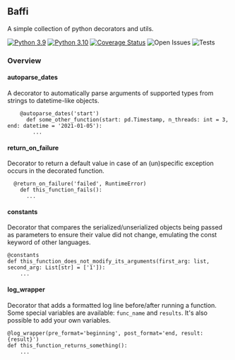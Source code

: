 ## Baffi

A simple collection of python decorators and utils.

[![Python 3.9](https://img.shields.io/badge/python-3.9-blue.svg)](https://www.python.org/downloads/release/python-360/)
[![Python 3.10](https://img.shields.io/badge/python-3.10-blue.svg)](https://www.python.org/downloads/release/python-3100/)
[![Coverage Status](https://coveralls.io/repos/github/MarcDuQuesne/baffi/badge.svg)](https://coveralls.io/github/MarcDuQuesne/baffi)
![Open Issues](https://img.shields.io/github/issues-raw/MarcDuQuesne/baffi)
![Tests](https://github.com/MarcDuQuesne/baffi/actions/workflows/python-package.yml/badge.svg)

### Overview

#### autoparse_dates
A decorator to automatically parse arguments of supported types from strings to datetime-like objects.
```
    @autoparse_dates('start')
      def some_other_function(start: pd.Timestamp, n_threads: int = 3, end: datetime = '2021-01-05'):
        ...
```

#### return_on_failure
Decorator to return a default value in case of an (un)specific exception occurs in the decorated function.

```
  @return_on_failure('failed', RuntimeError)
    def this_function_fails():
      ...
```

#### constants
Decorator that compares the serialized/unserialized objects being passed as parameters to ensure their value did not change, emulating the const keyword of other languages.

```
@constants
def this_function_does_not_modify_its_arguments(first_arg: list, second_arg: List[str] = ['1']):
    ...
```

#### log_wrapper
Decorator that adds a formatted log line before/after running a function.
Some special variables are available: `func_name` and `results`.
It's also possible to add your own variables.

```
@log_wrapper(pre_format='beginning', post_format='end, result: {result}')
def this_function_returns_something():
    ...
```

